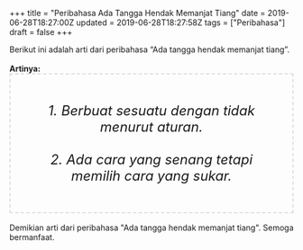 +++
title = "Peribahasa Ada Tangga Hendak Memanjat Tiang"
date = 2019-06-28T18:27:00Z
updated = 2019-06-28T18:27:58Z
tags = ["Peribahasa"]
draft = false
+++

<div dir="ltr" style="text-align: left;" trbidi="on"><div style="text-align: justify;">Berikut ini adalah arti dari peribahasa “Ada tangga hendak memanjat tiang”.</div><br /><div style="text-align: justify;"><b>Artinya:</b></div><div style="border: 2px dashed #ddd; font-size: 24px; height: auto; margin: 0 auto; padding: 50px; text-align: center; width: auto;"><i>1. Berbuat sesuatu dengan tidak menurut aturan.<br /><br />2. Ada cara yang senang tetapi memilih cara yang sukar.</i></div><div style="text-align: justify;"><br /></div><div style="text-align: justify;">Demikian arti dari peribahasa "Ada tangga hendak memanjat tiang". Semoga bermanfaat.</div></div>
